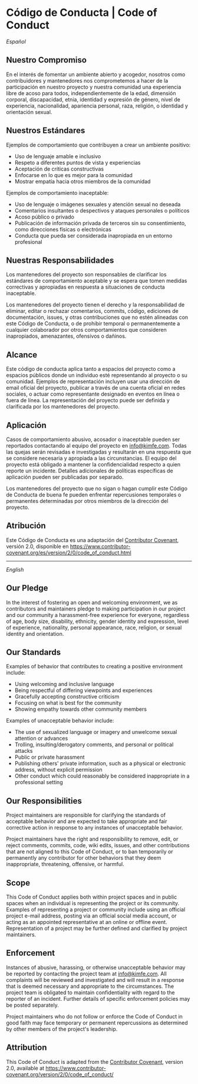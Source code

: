 # Código de Conducta | Code of Conduct

_Español_

## Nuestro Compromiso

En el interés de fomentar un ambiente abierto y acogedor, nosotros como contribuidores y mantenedores nos comprometemos a hacer de la participación en nuestro proyecto y nuestra comunidad una experiencia libre de acoso para todos, independientemente de la edad, dimensión corporal, discapacidad, etnia, identidad y expresión de género, nivel de experiencia, nacionalidad, apariencia personal, raza, religión, o identidad y orientación sexual.

## Nuestros Estándares

Ejemplos de comportamiento que contribuyen a crear un ambiente positivo:

* Uso de lenguaje amable e inclusivo
* Respeto a diferentes puntos de vista y experiencias
* Aceptación de críticas constructivas
* Enfocarse en lo que es mejor para la comunidad
* Mostrar empatía hacia otros miembros de la comunidad

Ejemplos de comportamiento inaceptable:

* Uso de lenguaje o imágenes sexuales y atención sexual no deseada
* Comentarios insultantes o despectivos y ataques personales o políticos
* Acoso público o privado
* Publicación de información privada de terceros sin su consentimiento, como direcciones físicas o electrónicas
* Conducta que pueda ser considerada inapropiada en un entorno profesional

## Nuestras Responsabilidades

Los mantenedores del proyecto son responsables de clarificar los estándares de comportamiento aceptable y se espera que tomen medidas correctivas y apropiadas en respuesta a situaciones de conducta inaceptable.

Los mantenedores del proyecto tienen el derecho y la responsabilidad de eliminar, editar o rechazar comentarios, commits, código, ediciones de documentación, issues, y otras contribuciones que no estén alineadas con este Código de Conducta, o de prohibir temporal o permanentemente a cualquier colaborador por otros comportamientos que consideren inapropiados, amenazantes, ofensivos o dañinos.

## Alcance

Este código de conducta aplica tanto a espacios del proyecto como a espacios públicos donde un individuo esté representando al proyecto o su comunidad. Ejemplos de representación incluyen usar una dirección de email oficial del proyecto, publicar a través de una cuenta oficial en redes sociales, o actuar como representante designado en eventos en línea o fuera de línea. La representación del proyecto puede ser definida y clarificada por los mantenedores del proyecto.

## Aplicación

Casos de comportamiento abusivo, acosador o inaceptable pueden ser reportados contactando al equipo del proyecto en info@kimfe.com. Todas las quejas serán revisadas e investigadas y resultarán en una respuesta que se considere necesaria y apropiada a las circunstancias. El equipo del proyecto está obligado a mantener la confidencialidad respecto a quien reporte un incidente. Detalles adicionales de políticas específicas de aplicación pueden ser publicadas por separado.

Los mantenedores del proyecto que no sigan o hagan cumplir este Código de Conducta de buena fe pueden enfrentar repercusiones temporales o permanentes determinadas por otros miembros de la dirección del proyecto.

## Atribución

Este Código de Conducta es una adaptación del [Contributor Covenant](https://www.contributor-covenant.org), versión 2.0, disponible en https://www.contributor-covenant.org/es/version/2/0/code_of_conduct.html

---

_English_

## Our Pledge

In the interest of fostering an open and welcoming environment, we as contributors and maintainers pledge to making participation in our project and our community a harassment-free experience for everyone, regardless of age, body size, disability, ethnicity, gender identity and expression, level of experience, nationality, personal appearance, race, religion, or sexual identity and orientation.

## Our Standards

Examples of behavior that contributes to creating a positive environment include:

* Using welcoming and inclusive language
* Being respectful of differing viewpoints and experiences
* Gracefully accepting constructive criticism
* Focusing on what is best for the community
* Showing empathy towards other community members

Examples of unacceptable behavior include:

* The use of sexualized language or imagery and unwelcome sexual attention or advances
* Trolling, insulting/derogatory comments, and personal or political attacks
* Public or private harassment
* Publishing others' private information, such as a physical or electronic address, without explicit permission
* Other conduct which could reasonably be considered inappropriate in a professional setting

## Our Responsibilities

Project maintainers are responsible for clarifying the standards of acceptable behavior and are expected to take appropriate and fair corrective action in response to any instances of unacceptable behavior.

Project maintainers have the right and responsibility to remove, edit, or reject comments, commits, code, wiki edits, issues, and other contributions that are not aligned to this Code of Conduct, or to ban temporarily or permanently any contributor for other behaviors that they deem inappropriate, threatening, offensive, or harmful.

## Scope

This Code of Conduct applies both within project spaces and in public spaces when an individual is representing the project or its community. Examples of representing a project or community include using an official project e-mail address, posting via an official social media account, or acting as an appointed representative at an online or offline event. Representation of a project may be further defined and clarified by project maintainers.

## Enforcement

Instances of abusive, harassing, or otherwise unacceptable behavior may be reported by contacting the project team at info@kimfe.com. All complaints will be reviewed and investigated and will result in a response that is deemed necessary and appropriate to the circumstances. The project team is obligated to maintain confidentiality with regard to the reporter of an incident. Further details of specific enforcement policies may be posted separately.

Project maintainers who do not follow or enforce the Code of Conduct in good faith may face temporary or permanent repercussions as determined by other members of the project's leadership.

## Attribution

This Code of Conduct is adapted from the [Contributor Covenant](https://www.contributor-covenant.org), version 2.0, available at https://www.contributor-covenant.org/version/2/0/code_of_conduct/
